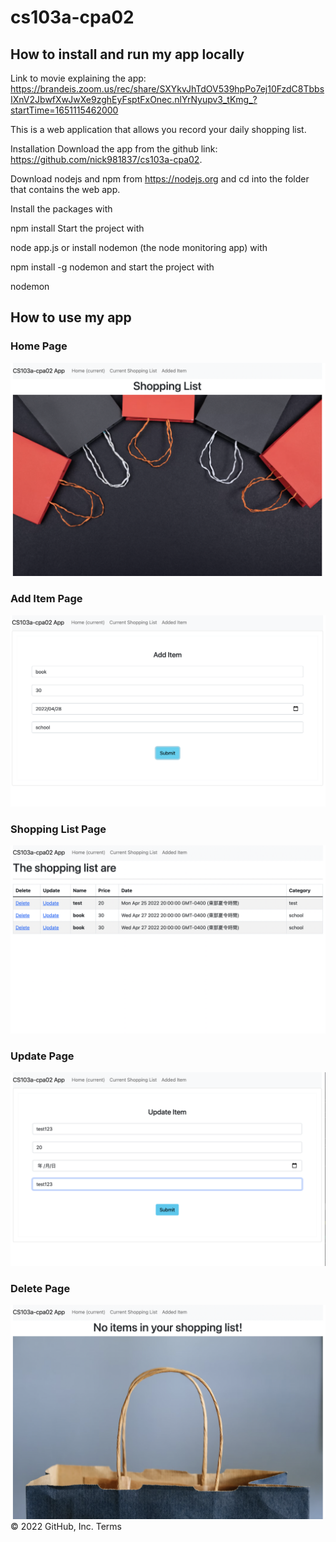 # cs103a-cpa02

## How to install and run my app locally
Link to movie explaining the app: https://brandeis.zoom.us/rec/share/SXYkvJhTdOV539hpPo7ej10FzdC8TbbsIXnV2JbwfXwJwXe9zghEyFsptFxOnec.nlYrNyupv3_tKmg_?startTime=1651115462000

This is a web application that allows you record your daily shopping list.

Installation
Download the app from the github link: https://github.com/nick981837/cs103a-cpa02.

Download nodejs and npm from https://nodejs.org and cd into the folder that contains the web app.

Install the packages with

npm install
Start the project with

node app.js
or install nodemon (the node monitoring app) with

npm install -g nodemon
and start the project with

nodemon

## How to use my app

### Home Page
![Alt text](public/home.png?raw=true "Home")

### Add Item Page
![Alt text](public/add.png?raw=true "Add")

### Shopping List Page
![Alt text](public/show.png?raw=true "Shopping List")

### Update Page
![Alt text](public/update.png?raw=true "Update")

### Delete Page
![Alt text](public/delete.png?raw=true "Delete")
© 2022 GitHub, Inc.
Terms
